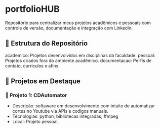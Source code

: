 # portfolioHUB
Repositório para centralizar meus projetos acadêmicos e pessoais com controle de versão, documentação e integração com LinkedIn.

## 📁 Estrutura do Repositório

academico: Projetos desenvolvidos em disciplinas da faculdade.
pessoal: Projetos criados fora do ambiente acadêmico.
documentacao: Perfis de contato, curriculos e afins.

## 🚀 Projetos em Destaque

### 📌 Projeto 1: CDAutomator
- Descrição: softaware em desenvolvimento com intuito de automatizar cortes no Youtube via APIs e codigos manuais.
- Tecnologias: python, bibliotecas integradas, ffmpeg
- Local: Projeto pessoal.


